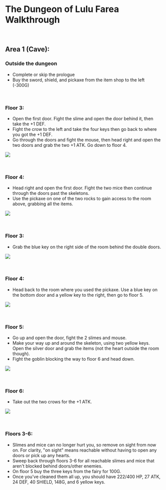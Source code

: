 # The Dungeon of Lulu Farea Walkthrough

<br>

## Area 1 (Cave):

### Outside the dungeon
- Complete or skip the prologue
- Buy the sword, shield, and pickaxe from the item shop to the left (-300G)

<br>

### Floor 3:
- Open the first door. Fight the slime and open the door behind it, then take the +1 DEF.
- Fight the crow to the left and take the four keys then go back to where you got the +1 DEF.
- Go through the doors and fight the mouse, then head right and open the two doors and grab the two +1 ATK. Go down to floor 4.

![](https://i.imgur.com/n1RgFLl.png)


<br>

### Floor 4:
- Head right and open the first door. Fight the two mice then continue through the doors past the skeletons.
- Use the pickaxe on one of the two rocks to gain access to the room above, grabbing all the items.

![](https://i.imgur.com/UknlwvP.png)

<br>

### Floor 3:
- Grab the blue key on the right side of the room behind the double doors.

![](https://i.imgur.com/uYYrSRg.png)

<br>

### Floor 4:
- Head back to the room where you used the pickaxe. Use a blue key on the bottom door and a yellow key to the right, then go to floor 5.

![](https://i.imgur.com/ch3xvDE.png)


<br>

### Floor 5:
- Go up and open the door, fight the 2 slimes and mouse.
- Make your way up and around the skeleton, using two yellow keys. Open the silver door and grab the items (not the heart outside the room though).
- Fight the goblin blocking the way to floor 6 and head down.

![](https://i.imgur.com/CMrcnK2.png)

<br>

### Floor 6:
- Take out the two crows for the +1 ATK.

![](https://i.imgur.com/tKdgbDr.png)

<br>

### Floors 3-6:
- Slimes and mice can no longer hurt you, so remove on sight from now on. For clarity, "on sight" means reachable without having to open any doors or pick up any hearts.
- Sweep back through floors 3-6 for all reachable slimes and mice that aren't blocked behind doors/other enemies.
- On floor 5 buy the three keys from the fairy for 100G.
- Once you've cleaned them all up, you should have 222/400 HP, 27 ATK, 24 DEF, 40 SHIELD, 148G, and 6 yellow keys.
